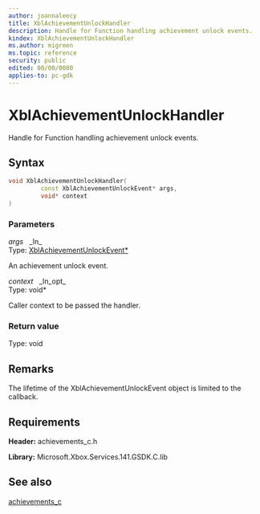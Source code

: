 ```yaml
---
author: joannaleecy
title: XblAchievementUnlockHandler
description: Handle for Function handling achievement unlock events.
kindex: XblAchievementUnlockHandler
ms.author: migreen
ms.topic: reference
security: public
edited: 00/00/0000
applies-to: pc-gdk
---
```


# XblAchievementUnlockHandler  

Handle for Function handling achievement unlock events.  

## Syntax  
  
```cpp
void XblAchievementUnlockHandler(  
         const XblAchievementUnlockEvent* args,  
         void* context  
)  
```  
  
### Parameters  
  
*args* &nbsp;&nbsp;\_In\_  
Type: [XblAchievementUnlockEvent*](../structs/xblachievementunlockevent.md)  
  
An achievement unlock event.  
  
*context* &nbsp;&nbsp;\_In\_opt\_  
Type: void*  
  
Caller context to be passed the handler.  
  
  
### Return value  
Type: void
  

  
## Remarks  
  
The lifetime of the XblAchievementUnlockEvent object is limited to the callback.
  
## Requirements  
  
**Header:** achievements_c.h
  
**Library:** Microsoft.Xbox.Services.141.GSDK.C.lib
  
## See also  
[achievements_c](../achievements_c_members.md)  
  
  